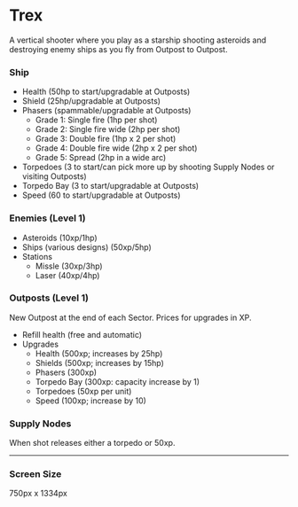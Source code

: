 # Trex
A vertical shooter where you play as a starship shooting asteroids and destroying enemy ships as you fly from Outpost to Outpost.

### Ship
- Health (50hp to start/upgradable at Outposts)
- Shield (25hp/upgradable at Outposts)
- Phasers (spammable/upgradable at Outposts)
  - Grade 1: Single fire (1hp per shot)
  - Grade 2: Single fire wide (2hp per shot)
  - Grade 3: Double fire (1hp x 2 per shot)
  - Grade 4: Double fire wide (2hp x 2 per shot)
  - Grade 5: Spread (2hp in a wide arc)
- Torpedoes (3 to start/can pick more up by shooting Supply Nodes or visiting Outposts)
- Torpedo Bay (3 to start/upgradable at Outposts)
- Speed (60 to start/upgradable at Outposts)

### Enemies (Level 1)
- Asteroids (10xp/1hp)
- Ships (various designs) (50xp/5hp)
- Stations
  - Missle (30xp/3hp)
  - Laser (40xp/4hp)

### Outposts (Level 1)
New Outpost at the end of each Sector. Prices for upgrades in XP.
- Refill health (free and automatic)
- Upgrades
  - Health (500xp; increases by 25hp)
  - Shields (500xp; increases by 15hp)
  - Phasers (300xp)
  - Torpedo Bay (300xp: capacity increase by 1)
  - Torpedoes (50xp per unit)
  - Speed (100xp; increase by 10)

### Supply Nodes
When shot releases either a torpedo or 50xp.

---

### Screen Size
750px x 1334px
